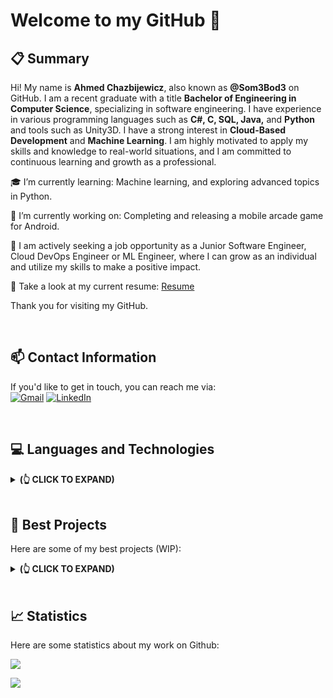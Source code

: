 # Welcome to my GitHub 👋

## 📋 Summary
Hi! My name is **Ahmed Chazbijewicz**, also known as **@Som3Bod3** on GitHub. I am a recent graduate with a title **Bachelor of Engineering in Computer Science**, specializing in software engineering. I have experience in various programming languages such as **C#, C, SQL, Java,** and **Python** and tools such as Unity3D. I have a strong interest in **Cloud-Based Development** and **Machine Learning**. I am highly motivated to apply my skills and knowledge to real-world situations, and I am committed to continuous learning and growth as a professional. 

🎓 I’m currently learning: Machine learning, and exploring advanced topics in Python.

🔭 I’m currently working on: Completing and releasing a mobile arcade game for Android. 

🔎 I am actively seeking a job opportunity as a Junior Software Engineer, Cloud DevOps Engineer or ML Engineer, where I can grow as an individual and utilize my skills to make a positive impact. 

📃 Take a look at my current resume: [Resume](https://github.com/Som3Bod3/Som3Bod3/blob/main/ChazbijewiczAhmed_ResumeLI.pdf)

Thank you for visiting my GitHub.

<br/>

## 📫 Contact Information
If you'd like to get in touch, you can reach me via: <br/>
[![Gmail](https://img.icons8.com/fluent/48/000000/gmail-new.png)](mailto:ahmed.chazbijewicz@gmail.com)
[![LinkedIn](https://img.icons8.com/fluent/48/000000/linkedin.png)](https://www.linkedin.com/in/ahmedchazbijewicz/)

<br/>

## 💻 Languages and Technologies
<details>
<summary><b> (👆 CLICK TO EXPAND) </b></summary>
<p float="left">
  <img width="10%" src="https://cdn.jsdelivr.net/gh/devicons/devicon/icons/csharp/csharp-original.svg" />
  <img width="10%" src="https://cdn.jsdelivr.net/gh/devicons/devicon/icons/c/c-original.svg" />
  <img width="10%" src="https://cdn.jsdelivr.net/gh/devicons/devicon/icons/cplusplus/cplusplus-original.svg" />
  <img width="10%" src="https://cdn.jsdelivr.net/gh/devicons/devicon/icons/visualstudio/visualstudio-plain.svg" />
  <img width="10%" src="https://cdn.jsdelivr.net/gh/devicons/devicon/icons/dotnetcore/dotnetcore-original.svg" />
  <img width="10%" src="https://cdn.jsdelivr.net/gh/devicons/devicon/icons/java/java-original.svg" />
  <img width="10%" src="https://cdn.jsdelivr.net/gh/devicons/devicon/icons/python/python-original.svg" />
  <img width="10%" src="https://cdn.jsdelivr.net/gh/devicons/devicon/icons/linux/linux-original.svg" />
  <img width="10%" src="https://cdn.jsdelivr.net/gh/devicons/devicon/icons/mysql/mysql-original-wordmark.svg" />
  <img width="10%" src="https://cdn.jsdelivr.net/gh/devicons/devicon/icons/wordpress/wordpress-original.svg" />
  <img width="10%" src="https://cdn.jsdelivr.net/gh/devicons/devicon/icons/git/git-original.svg" />         
</p>
</details>

<br/>

## 🧱 Best Projects
Here are some of my best projects (WIP):
<details>
<summary><b> (👆 CLICK TO EXPAND) </b></summary>

<picture>
<source 
  srcset="https://github-readme-stats.vercel.app/api/pin/?username=Som3Bod3&repo=NeuralNetwork_GeneticAlgorithm_QLearning_Unity&theme=dark"
  media="(prefers-color-scheme: dark)"
/>
<source
  srcset="https://github-readme-stats.vercel.app/api/pin/?username=Som3Bod3&repo=NeuralNetwork_GeneticAlgorithm_QLearning_Unity&theme=bright"
  media="(prefers-color-scheme: light), (prefers-color-scheme: no-preference)"
/>
<img src="https://github-readme-stats.vercel.app/api/pin/?username=Som3Bod3&repo=NeuralNetwork_GeneticAlgorithm_QLearning_Unity&theme=bright" />
</picture>

<picture>
<source 
  srcset="https://github-readme-stats.vercel.app/api/pin/?username=Som3Bod3&repo=Student_DBMS&theme=dark"
  media="(prefers-color-scheme: dark)"
/>
<source
  srcset="https://github-readme-stats.vercel.app/api/pin/?username=Som3Bod3&repo=Student_DBMS&theme=bright"
  media="(prefers-color-scheme: light), (prefers-color-scheme: no-preference)"
/>
<img src="https://github-readme-stats.vercel.app/api/pin/?username=Som3Bod3&repo=Student_DBMS&theme=bright" />
</picture>
  
<picture>
<source 
  srcset="https://github-readme-stats.vercel.app/api/pin/?username=Som3Bod3&repo=STM32_aLED_WS2812B_Controller&theme=dark"
  media="(prefers-color-scheme: dark)"
/>
<source
  srcset="https://github-readme-stats.vercel.app/api/pin/?username=Som3Bod3&repo=STM32_aLED_WS2812B_Controller&theme=bright"
  media="(prefers-color-scheme: light), (prefers-color-scheme: no-preference)"
/>
<img src="https://github-readme-stats.vercel.app/api/pin/?username=Som3Bod3&repo=STM32_aLED_WS2812B_Controller&theme=bright" />
</picture>

</details>

<br/>

## 📈 Statistics
Here are some statistics about my work on Github:

<picture>
<source 
  srcset="https://github-readme-stats.vercel.app/api?username=Som3Bod3&show_icons=true&count_private=true&theme=dark"
  media="(prefers-color-scheme: dark)"
/>
<source
  srcset="https://github-readme-stats.vercel.app/api?username=Som3Bod3&show_icons=true&count_private=true&theme=bright"
  media="(prefers-color-scheme: light), (prefers-color-scheme: no-preference)"
/>
<img src="https://github-readme-stats.vercel.app/api?username=Som3Bod3&show_icons=true&count_private=true&theme=bright" />
</picture>

![](https://komarev.com/ghpvc/?username=Som3Bod3&label=Views&color=lightgrey)
